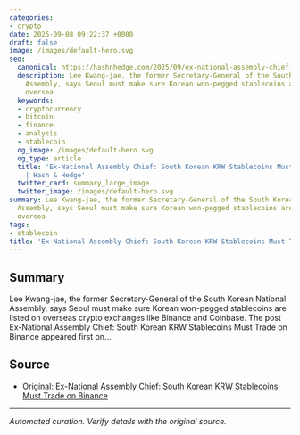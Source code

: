 ```yaml
---
categories:
- crypto
date: 2025-09-08 09:22:37 +0000
draft: false
image: /images/default-hero.svg
seo:
  canonical: https://hashnhedge.com/2025/09/ex-national-assembly-chief-south-korean-krw-stablecoins-must-trade-on-binance/
  description: Lee Kwang-jae, the former Secretary-General of the South Korean National
    Assembly, says Seoul must make sure Korean won-pegged stablecoins are listed on
    oversea
  keywords:
  - cryptocurrency
  - bitcoin
  - finance
  - analysis
  - stablecoin
  og_image: /images/default-hero.svg
  og_type: article
  title: 'Ex-National Assembly Chief: South Korean KRW Stablecoins Must Trade on Binance
    | Hash & Hedge'
  twitter_card: summary_large_image
  twitter_image: /images/default-hero.svg
summary: Lee Kwang-jae, the former Secretary-General of the South Korean National
  Assembly, says Seoul must make sure Korean won-pegged stablecoins are listed on
  oversea
tags:
- stablecoin
title: 'Ex-National Assembly Chief: South Korean KRW Stablecoins Must Trade on Binance'
---
```


## Summary

Lee Kwang-jae, the former Secretary-General of the South Korean National Assembly, says Seoul must make sure Korean won-pegged stablecoins are listed on overseas crypto exchanges like Binance and Coinbase. The post Ex-National Assembly Chief: South Korean KRW Stablecoins Must Trade on Binance appeared first on...

## Source

- Original: [Ex-National Assembly Chief: South Korean KRW Stablecoins Must Trade on Binance](https://cryptonews.com/news/ex-national-assembly-chief-south-korea-should-list-krw-stablecoins-on-binance/)


---

*Automated curation. Verify details with the original source.*